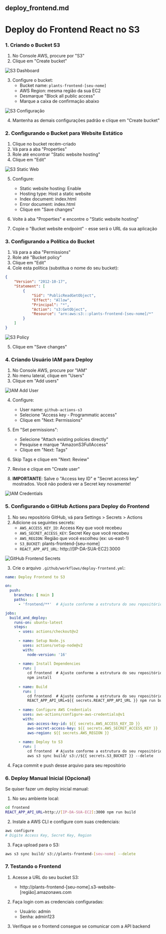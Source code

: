 ## deploy_frontend.md

# Deploy do Frontend React no S3

### 1. Criando o Bucket S3

1. No Console AWS, procure por "S3"
2. Clique em "Create bucket"

![S3 Dashboard](imagens/s3-dashboard.png)

3. Configure o bucket:
    - Bucket name: `plants-frontend-[seu-nome]`
    - AWS Region: mesma região da sua EC2
    - Desmarque "Block all public access"
    - Marque a caixa de confirmação abaixo

![S3 Configuração](imagens/s3-config.png)

4. Mantenha as demais configurações padrão e clique em "Create bucket"

### 2. Configurando o Bucket para Website Estático

1. Clique no bucket recém-criado
2. Vá para a aba "Properties"
3. Role até encontrar "Static website hosting"
4. Clique em "Edit"

![S3 Static Web](imagens/s3-static-web.png)

5. Configure:
    - Static website hosting: Enable
    - Hosting type: Host a static website
    - Index document: index.html
    - Error document: index.html
    - Clique em "Save changes"

6. Volte à aba "Properties" e encontre o "Static website hosting"
7. Copie o "Bucket website endpoint" - esse será o URL da sua aplicação

### 3. Configurando a Política do Bucket

1. Vá para a aba "Permissions"
2. Role até "Bucket policy"
3. Clique em "Edit"
4. Cole esta política (substitua o nome do seu bucket):

```json
{
    "Version": "2012-10-17",
    "Statement": [
        {
            "Sid": "PublicReadGetObject",
            "Effect": "Allow",
            "Principal": "*",
            "Action": "s3:GetObject",
            "Resource": "arn:aws:s3:::plants-frontend-[seu-nome]/*"
        }
    ]
}
```

![S3 Policy](imagens/s3-policy.png)

5. Clique em "Save changes"

### 4. Criando Usuário IAM para Deploy

1. No Console AWS, procure por "IAM"
2. No menu lateral, clique em "Users"
3. Clique em "Add users"

![IAM Add User](imagens/iam-add-user.png)

4. Configure:
    - User name: `github-actions-s3`
    - Selecione "Access key - Programmatic access"
    - Clique em "Next: Permissions"

5. Em "Set permissions":
    - Selecione "Attach existing policies directly"
    - Pesquise e marque "AmazonS3FullAccess"
    - Clique em "Next: Tags"

6. Skip Tags e clique em "Next: Review"
7. Revise e clique em "Create user"
8. **IMPORTANTE**: Salve o "Access key ID" e "Secret access key" mostrados. Você não poderá ver a Secret key novamente!

![IAM Credentials](imagens/iam-credentials.png)

### 5. Configurando o GitHub Actions para Deploy do Frontend

1. No seu repositório GitHub, vá para Settings > Secrets > Actions
2. Adicione os seguintes secrets:
    - `AWS_ACCESS_KEY_ID`: Access Key que você recebeu
    - `AWS_SECRET_ACCESS_KEY`: Secret Key que você recebeu
    - `AWS_REGION`: Região que você escolheu (ex: us-east-1)
    - `S3_BUCKET`: plants-frontend-[seu-nome]
    - `REACT_APP_API_URL`: http://[IP-DA-SUA-EC2]:3000

![GitHub Frontend Secrets](imagens/github-frontend-secrets.png)

3. Crie o arquivo `.github/workflows/deploy-frontend.yml`:

```yaml
name: Deploy Frontend to S3

on:
  push:
    branches: [ main ]
    paths:
      - 'frontend/**'  # Ajuste conforme a estrutura do seu repositório

jobs:
  build_and_deploy:
    runs-on: ubuntu-latest
    steps:
      - uses: actions/checkout@v2
      
      - name: Setup Node.js
        uses: actions/setup-node@v2
        with:
          node-version: '16'
      
      - name: Install Dependencies
        run: |
          cd frontend  # Ajuste conforme a estrutura do seu repositório
          npm install
      
      - name: Build
        run: |
          cd frontend  # Ajuste conforme a estrutura do seu repositório
          REACT_APP_API_URL=${{ secrets.REACT_APP_API_URL }} npm run build
      
      - name: Configure AWS Credentials
        uses: aws-actions/configure-aws-credentials@v1
        with:
          aws-access-key-id: ${{ secrets.AWS_ACCESS_KEY_ID }}
          aws-secret-access-key: ${{ secrets.AWS_SECRET_ACCESS_KEY }}
          aws-region: ${{ secrets.AWS_REGION }}
      
      - name: Deploy to S3
        run: |
          cd frontend  # Ajuste conforme a estrutura do seu repositório
          aws s3 sync build/ s3://${{ secrets.S3_BUCKET }} --delete
```

4. Faça commit e push desse arquivo para seu repositório

### 6. Deploy Manual Inicial (Opcional)

Se quiser fazer um deploy inicial manual:

1. No seu ambiente local:
```bash
cd frontend
REACT_APP_API_URL=http://[IP-DA-SUA-EC2]:3000 npm run build
```

2. Instale a AWS CLI e configure com suas credenciais:
```bash
aws configure
# Digite Access Key, Secret Key, Region
```

3. Faça upload para o S3:
```bash
aws s3 sync build/ s3://plants-frontend-[seu-nome] --delete
```

### 7. Testando o Frontend

1. Acesse a URL do seu bucket S3:
    - http://plants-frontend-[seu-nome].s3-website-[região].amazonaws.com

2. Faça login com as credenciais configuradas:
    - Usuário: admin
    - Senha: admin123

3. Verifique se o frontend consegue se comunicar com a API backend